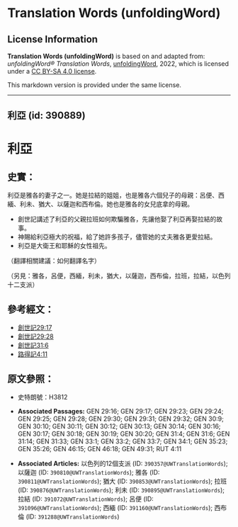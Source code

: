# Translation Words (unfoldingWord)

## License Information

**Translation Words (unfoldingWord)** is based on and adapted from: _unfoldingWord® Translation Words_, [unfoldingWord](https://unfoldingword.org/utw), 2022, which is licensed under a [CC BY-SA 4.0 license](https://creativecommons.org/licenses/by-sa/4.0/legalcode.en).

This markdown version is provided under the same license.



--------------------------------

## 利亞 (id: 390889)

利亞
==

史實：
---

利亞是雅各的妻子之一。她是拉結的姐姐，也是雅各六個兒子的母親：呂便、西緬、利未、猶大、以薩迦和西布倫。她也是雅各的女兒底拿的母親。

* 創世記講述了利亞的父親拉班如何欺騙雅各，先讓他娶了利亞再娶拉結的故事。
* 神賜給利亞極大的祝福，給了她許多孩子，儘管她的丈夫雅各更愛拉結。
* 利亞是大衛王和耶穌的女性祖先。

（翻譯相關建議：如何翻譯名字）

（另見：雅各，呂便，西緬，利未，猶大，以薩迦，西布倫，拉班，拉結，以色列十二支派）

參考經文：
-----

* [創世記29:17](https://ref.ly/Gen29:17)
* [創世記29:28](https://ref.ly/Gen29:28)
* [創世記31:6](https://ref.ly/Gen31:6)
* [路得記4:11](https://ref.ly/Ruth4:11)

原文參照：
-----

* 史特朗號：H3812

* **Associated Passages:** GEN 29:16; GEN 29:17; GEN 29:23; GEN 29:24; GEN 29:25; GEN 29:28; GEN 29:30; GEN 29:31; GEN 29:32; GEN 30:9; GEN 30:10; GEN 30:11; GEN 30:12; GEN 30:13; GEN 30:14; GEN 30:16; GEN 30:17; GEN 30:18; GEN 30:19; GEN 30:20; GEN 31:4; GEN 31:6; GEN 31:14; GEN 31:33; GEN 33:1; GEN 33:2; GEN 33:7; GEN 34:1; GEN 35:23; GEN 35:26; GEN 46:15; GEN 46:18; GEN 49:31; RUT 4:11
* **Associated Articles:** 以色列的12個支派 (ID: `390357@UWTranslationWords`); 以薩迦 (ID: `390810@UWTranslationWords`); 雅各 (ID: `390811@UWTranslationWords`); 猶大 (ID: `390853@UWTranslationWords`); 拉班 (ID: `390876@UWTranslationWords`); 利未 (ID: `390895@UWTranslationWords`); 拉結 (ID: `391072@UWTranslationWords`); 呂便 (ID: `391096@UWTranslationWords`); 西緬 (ID: `391160@UWTranslationWords`); 西布倫 (ID: `391288@UWTranslationWords`)

